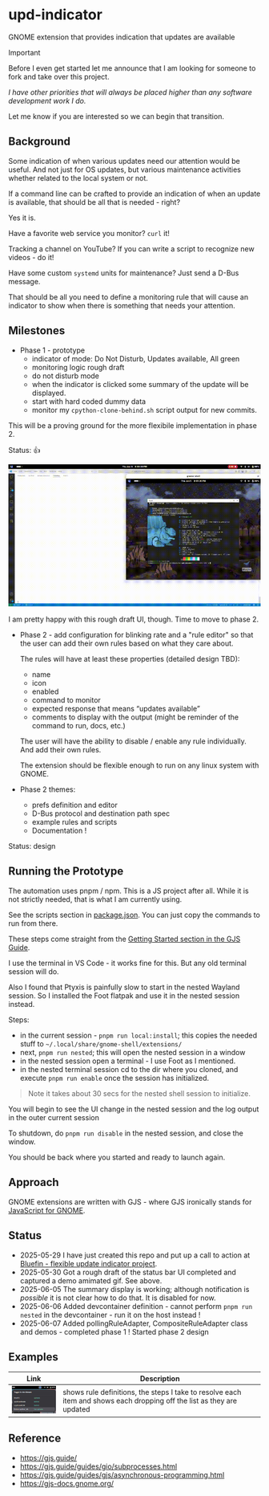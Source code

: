 # upd-indicator
GNOME extension that provides indication that updates are available

> [!IMPORTANT]
> Before I even get started let me announce that I am looking for someone to fork and take over this project.
> 
> _I have other priorities that will always be placed higher than any software development work I do._
> 
> Let me know if you are interested so we can begin that transition.

## Background

Some indication of when various updates need our attention would be useful. And not just for OS updates, but various maintenance activities whether related to the local system or not.

If a command line can be crafted to provide an indication of when an update is available, that should be all that is needed - right?

Yes it is.

Have a favorite web service you monitor? `curl` it!

Tracking a channel on YouTube? If you can write a script to recognize new videos - do it!

Have some custom `systemd` units for maintenance? Just send a D-Bus message.

That should be all you need to define a monitoring rule that will cause an indicator to show when there is something that needs your attention.

## Milestones

- Phase 1 - prototype
   - indicator of mode: Do Not Disturb, Updates available, All green
   - monitoring logic rough draft
   - do not disturb mode
   - when the indicator is clicked some summary of the update will be displayed.
   - start with hard coded dummy data
   - monitor my `cpython-clone-behind.sh` script output for new commits.
   
This will be a proving ground for the more flexibile implementation in phase 2.

Status: 👍

![Phase 1 Demo](https://github.com/klmcwhirter/stuff/blob/master/upd-indicator-phase1-dummy-data.gif)

I am pretty happy with this rough draft UI, though. Time to move to phase 2.


- Phase 2 - add configuration for blinking rate and a "rule editor" so that the user can add their own rules based on what they care about.

   The rules will have at least these properties (detailed design TBD):
   - name
   - icon
   - enabled
   - command to monitor
   - expected response that means “updates available”
   - comments to display with the output (might be reminder of the command to run, docs, etc.)
   
   The user will have the ability to disable / enable any rule individually. And add their own rules.
   
   The extension should be flexible enough to run on any linux system with GNOME.

- Phase 2 themes:

   * prefs definition and editor
   * D-Bus protocol and destination path spec
   * example rules and scripts
   * Documentation !


Status: design

## Running the Prototype

The automation uses pnpm / npm. This is a JS project after all. While it is not strictly needed, that is what I am currently using.

See the scripts section in [package.json](./package.json). You can just copy the commands to run from there.

These steps come straight from the [Getting Started section in the GJS Guide](https://gjs.guide/extensions/development/creating.html#wayland-sessions).

I use the terminal in VS Code - it works fine for this. But any old terminal session will do.

Also I found that Ptyxis is painfully slow to start in the nested Wayland session. So I installed the Foot flatpak and use it in the nested session instead.

Steps:

- in the current session - `pnpm run local:install`; this copies the needed stuff to `~/.local/share/gnome-shell/extensions/`
- next, `pnpm run nested`; this will open the nested session in a window
- in the nested session open a terminal - I use Foot as I mentioned.
- in the nested terminal session cd to the dir where you cloned, and execute `pnpm run enable` once the session has initialized.

> Note it takes about 30 secs for the nested shell session to initialize.

You will begin to see the UI change in the nested session and the log output in the outer current session

To shutdown, do `pnpm run disable` in the nested session, and close the window.

You should be back where you started and ready to launch again.

## Approach

GNOME extensions are written with GJS - where GJS ironically stands for [JavaScript for GNOME](https://gjs.guide/).

## Status

- 2025-05-29 I have just created this repo and put up a call to action at [Bluefin - flexible update indicator project](https://universal-blue.discourse.group/t/bluefin-flexible-update-indicator-project/8844).
- 2025-05-30 Got a rough draft of the status bar UI completed and captured a demo amimated gif. See above.
- 2025-06-05 The summary display is working; although notification is _possible_ it is not clear how to do that. It is disabled for now.
- 2025-06-06 Added devcontainer definition - cannot perform `pnpm run nested` in the devcontainer - run it on the host instead !
- 2025-06-07 Added pollingRuleAdapter, CompositeRuleAdapter class and demos - completed phase 1 ! Started phase 2 design

## Examples

|Link|Description|
| --- | --- |
|[![phase 1 example demo thumbnail](./examples/phase1-demo/upd-indicator-example-rules-thumbnail.png)](./examples/phase1-demo/README.md)|shows rule definitions, the steps I take to resolve each item and shows each dropping off the list as they are updated|

## Reference
- https://gjs.guide/
- https://gjs.guide/guides/gio/subprocesses.html
- https://gjs.guide/guides/gjs/asynchronous-programming.html
- https://gjs-docs.gnome.org/
